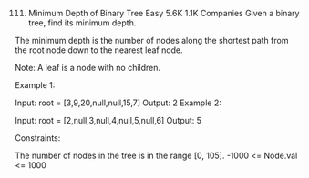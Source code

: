 ﻿111. Minimum Depth of Binary Tree
     Easy
     5.6K
     1.1K
     Companies
     Given a binary tree, find its minimum depth.

The minimum depth is the number of nodes along the shortest path from the root node down to the nearest leaf node.

Note: A leaf is a node with no children.



Example 1:


Input: root = [3,9,20,null,null,15,7]
Output: 2
Example 2:

Input: root = [2,null,3,null,4,null,5,null,6]
Output: 5


Constraints:

The number of nodes in the tree is in the range [0, 105].
-1000 <= Node.val <= 1000